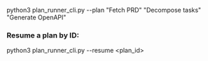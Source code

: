 python3 plan_runner_cli.py --plan "Fetch PRD" "Decompose tasks" "Generate OpenAPI"

### Resume a plan by ID:

python3 plan_runner_cli.py --resume <plan_id>
